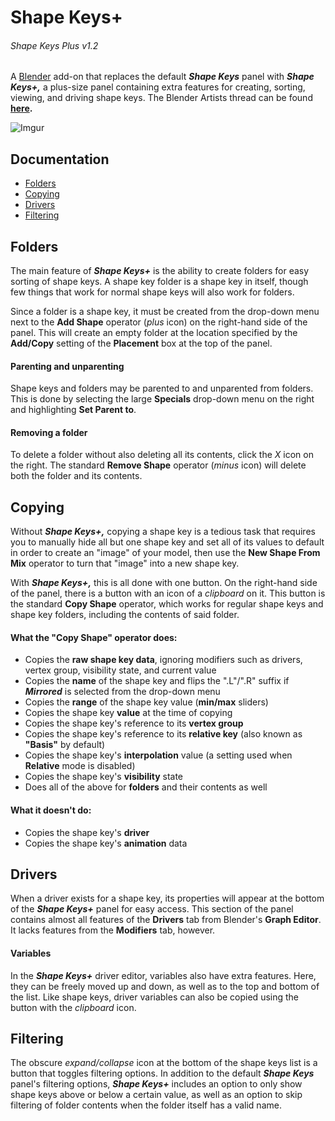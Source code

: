 Shape Keys+
===========
###### Shape Keys Plus v1.2

A [Blender](https://www.blender.org/) add-on that replaces the default ***Shape Keys*** panel with ***Shape Keys+,*** a plus-size panel containing extra features for creating, sorting, viewing, and driving shape keys. The Blender Artists thread can be found **[here](https://blenderartists.org/t/shape-keys/680636).**

![Imgur](https://i.imgur.com/ZEq0D72.png)

## Documentation

* [Folders](#folders)
* [Copying](#copying)
* [Drivers](#drivers)
* [Filtering](#filtering)

<a name="folders"/>

## Folders

The main feature of ***Shape Keys+*** is the ability to create folders for easy sorting of shape keys. A shape key folder is a shape key in itself, though few things that work for normal shape keys will also work for folders.

Since a folder is a shape key, it must be created from the drop-down menu next to the **Add Shape** operator (*plus* icon) on the right-hand side of the panel. This will create an empty folder at the location specified by the **Add/Copy** setting of the **Placement** box at the top of the panel.

#### Parenting and unparenting

Shape keys and folders may be parented to and unparented from folders. This is done by selecting the large **Specials** drop-down menu on the right and highlighting **Set Parent to**.

#### Removing a folder

To delete a folder without also deleting all its contents, click the *X* icon on the right. The standard **Remove Shape** operator (*minus* icon) will delete both the folder and its contents.

<a name="copying"/>

## Copying

Without ***Shape Keys+,*** copying a shape key is a tedious task that requires you to manually hide all but one shape key and set all of its values to default in order to create an "image" of your model, then use the **New Shape From Mix** operator to turn that "image" into a new shape key.

With ***Shape Keys+,*** this is all done with one button. On the right-hand side of the panel, there is a button with an icon of a *clipboard* on it. This button is the standard **Copy Shape** operator, which works for regular shape keys and shape key folders, including the contents of said folder.

#### What the "Copy Shape" operator does:
* Copies the **raw shape key data**, ignoring modifiers such as drivers, vertex group, visibility state, and current value
* Copies the **name** of the shape key and flips the ".L"/".R" suffix if ***Mirrored*** is selected from the drop-down menu
* Copies the **range** of the shape key value (**min/max** sliders)
* Copies the shape key **value** at the time of copying
* Copies the shape key's reference to its **vertex group**
* Copies the shape key's reference to its **relative key** (also known as **"Basis"** by default)
* Copies the shape key's **interpolation** value (a setting used when **Relative** mode is disabled)
* Copies the shape key's **visibility** state
* Does all of the above for **folders** and their contents as well

#### What it doesn't do:
* Copies the shape key's **driver**
* Copies the shape key's **animation** data

<a name="drivers"/>

## Drivers

When a driver exists for a shape key, its properties will appear at the bottom of the ***Shape Keys+*** panel for easy access. This section of the panel contains almost all features of the **Drivers** tab from Blender's **Graph Editor**. It lacks features from the **Modifiers** tab, however.

#### Variables

In the ***Shape Keys+*** driver editor, variables also have extra features. Here, they can be freely moved up and down, as well as to the top and bottom of the list. Like shape keys, driver variables can also be copied using the button with the *clipboard* icon.

<a name="filtering"/>

## Filtering

The obscure *expand/collapse* icon at the bottom of the shape keys list is a button that toggles filtering options. In addition to the default ***Shape Keys*** panel's filtering options, ***Shape Keys+*** includes an option to only show shape keys above or below a certain value, as well as an option to skip filtering of folder contents when the folder itself has a valid name.
